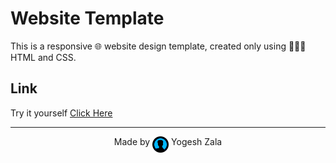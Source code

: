 # Website Template

This is a responsive 🌐 website design template, created only using 👨🏻‍💻 HTML and CSS.

## Link

Try it yourself <a href="https://yogeshzala.github.io/website-template/">Click Here</a>

<hr>

<p align="center">
    Made by <img src="images/profile-icon.png" width="26" align="top"> Yogesh Zala
</p>
